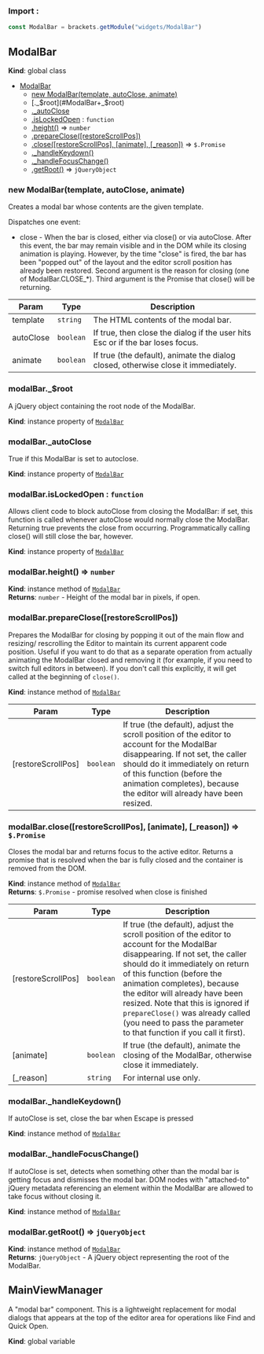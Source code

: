 ### Import :
```js
const ModalBar = brackets.getModule("widgets/ModalBar")
```

<a name="ModalBar"></a>

## ModalBar
**Kind**: global class  

* [ModalBar](#ModalBar)
    * [new ModalBar(template, autoClose, animate)](#new_ModalBar_new)
    * [._$root](#ModalBar+_$root)
    * [._autoClose](#ModalBar+_autoClose)
    * [.isLockedOpen](#ModalBar+isLockedOpen) : <code>function</code>
    * [.height()](#ModalBar+height) ⇒ <code>number</code>
    * [.prepareClose([restoreScrollPos])](#ModalBar+prepareClose)
    * [.close([restoreScrollPos], [animate], [_reason])](#ModalBar+close) ⇒ <code>$.Promise</code>
    * [._handleKeydown()](#ModalBar+_handleKeydown)
    * [._handleFocusChange()](#ModalBar+_handleFocusChange)
    * [.getRoot()](#ModalBar+getRoot) ⇒ <code>jQueryObject</code>

<a name="new_ModalBar_new"></a>

### new ModalBar(template, autoClose, animate)
Creates a modal bar whose contents are the given template.Dispatches one event:- close - When the bar is closed, either via close() or via autoClose. After this event, the    bar may remain visible and in the DOM while its closing animation is playing. However,    by the time "close" is fired, the bar has been "popped out" of the layout and the    editor scroll position has already been restored.    Second argument is the reason for closing (one of ModalBar.CLOSE_*).    Third argument is the Promise that close() will be returning.


| Param | Type | Description |
| --- | --- | --- |
| template | <code>string</code> | The HTML contents of the modal bar. |
| autoClose | <code>boolean</code> | If true, then close the dialog if the user hits Esc      or if the bar loses focus. |
| animate | <code>boolean</code> | If true (the default), animate the dialog closed, otherwise      close it immediately. |

<a name="ModalBar+_$root"></a>

### modalBar.\_$root
A jQuery object containing the root node of the ModalBar.

**Kind**: instance property of [<code>ModalBar</code>](#ModalBar)  
<a name="ModalBar+_autoClose"></a>

### modalBar.\_autoClose
True if this ModalBar is set to autoclose.

**Kind**: instance property of [<code>ModalBar</code>](#ModalBar)  
<a name="ModalBar+isLockedOpen"></a>

### modalBar.isLockedOpen : <code>function</code>
Allows client code to block autoClose from closing the ModalBar: if set, this function is called wheneverautoClose would normally close the ModalBar. Returning true prevents the close from occurring. Programmaticallycalling close() will still close the bar, however.

**Kind**: instance property of [<code>ModalBar</code>](#ModalBar)  
<a name="ModalBar+height"></a>

### modalBar.height() ⇒ <code>number</code>
**Kind**: instance method of [<code>ModalBar</code>](#ModalBar)  
**Returns**: <code>number</code> - Height of the modal bar in pixels, if open.  
<a name="ModalBar+prepareClose"></a>

### modalBar.prepareClose([restoreScrollPos])
Prepares the ModalBar for closing by popping it out of the main flow and resizing/rescrolling the Editor to maintain its current apparent code position. Useful ifyou want to do that as a separate operation from actually animating the ModalBarclosed and removing it (for example, if you need to switch full editors in between).If you don't call this explicitly, it will get called at the beginning of `close()`.

**Kind**: instance method of [<code>ModalBar</code>](#ModalBar)  

| Param | Type | Description |
| --- | --- | --- |
| [restoreScrollPos] | <code>boolean</code> | If true (the default), adjust the scroll position     of the editor to account for the ModalBar disappearing. If not set, the caller     should do it immediately on return of this function (before the animation completes),     because the editor will already have been resized. |

<a name="ModalBar+close"></a>

### modalBar.close([restoreScrollPos], [animate], [_reason]) ⇒ <code>$.Promise</code>
Closes the modal bar and returns focus to the active editor. Returns a promise that isresolved when the bar is fully closed and the container is removed from the DOM.

**Kind**: instance method of [<code>ModalBar</code>](#ModalBar)  
**Returns**: <code>$.Promise</code> - promise resolved when close is finished  

| Param | Type | Description |
| --- | --- | --- |
| [restoreScrollPos] | <code>boolean</code> | If true (the default), adjust the scroll position     of the editor to account for the ModalBar disappearing. If not set, the caller     should do it immediately on return of this function (before the animation completes),     because the editor will already have been resized. Note that this is ignored if     `prepareClose()` was already called (you need to pass the parameter to that     function if you call it first). |
| [animate] | <code>boolean</code> | If true (the default), animate the closing of the ModalBar,     otherwise close it immediately. |
| [_reason] | <code>string</code> | For internal use only. |

<a name="ModalBar+_handleKeydown"></a>

### modalBar.\_handleKeydown()
If autoClose is set, close the bar when Escape is pressed

**Kind**: instance method of [<code>ModalBar</code>](#ModalBar)  
<a name="ModalBar+_handleFocusChange"></a>

### modalBar.\_handleFocusChange()
If autoClose is set, detects when something other than the modal bar is getting focus anddismisses the modal bar. DOM nodes with "attached-to" jQuery metadata referencing an elementwithin the ModalBar are allowed to take focus without closing it.

**Kind**: instance method of [<code>ModalBar</code>](#ModalBar)  
<a name="ModalBar+getRoot"></a>

### modalBar.getRoot() ⇒ <code>jQueryObject</code>
**Kind**: instance method of [<code>ModalBar</code>](#ModalBar)  
**Returns**: <code>jQueryObject</code> - A jQuery object representing the root of the ModalBar.  
<a name="MainViewManager"></a>

## MainViewManager
A "modal bar" component. This is a lightweight replacement for modal dialogs thatappears at the top of the editor area for operations like Find and Quick Open.

**Kind**: global variable  
